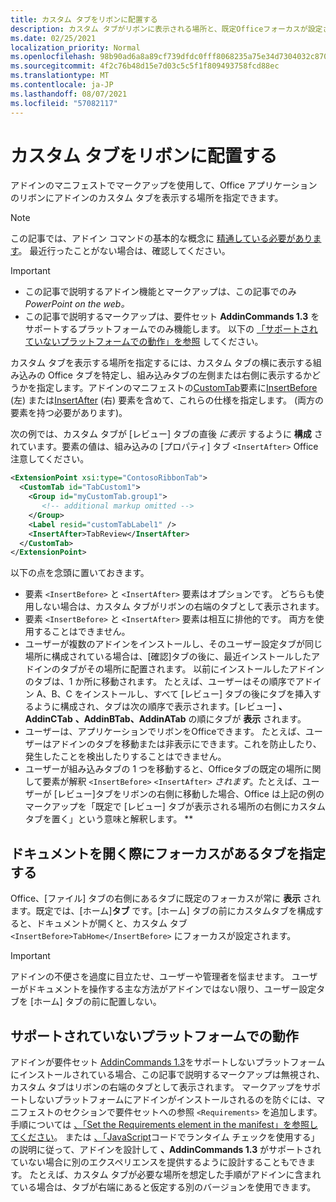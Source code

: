 ```yaml
---
title: カスタム タブをリボンに配置する
description: カスタム タブがリボンに表示される場所と、既定Officeフォーカスが設定されているかどうかを制御する方法について説明します。
ms.date: 02/25/2021
localization_priority: Normal
ms.openlocfilehash: 98b90ad6a8a89cf739dfdc0fff8068235a75e34d7304032c87011476620a483a
ms.sourcegitcommit: 4f2c76b48d15e7d03c5c5f1f809493758fcd88ec
ms.translationtype: MT
ms.contentlocale: ja-JP
ms.lasthandoff: 08/07/2021
ms.locfileid: "57082117"
---
```

# <a name="position-a-custom-tab-on-the-ribbon"></a>カスタム タブをリボンに配置する

アドインのマニフェストでマークアップを使用して、Office アプリケーションのリボンにアドインのカスタム タブを表示する場所を指定できます。

> [!NOTE]
> この記事では、アドイン コマンドの基本的な概念に [精通している必要があります](add-in-commands.md)。 最近行ったことがない場合は、確認してください。

> [!IMPORTANT]
>
> - この記事で説明するアドイン機能とマークアップは、この記事でのみ *PowerPoint on the web。*
> - この記事で説明するマークアップは、要件セット **AddinCommands 1.3** をサポートするプラットフォームでのみ機能します。 以下の [「サポートされていないプラットフォームでの動作」を参照](#behavior-on-unsupported-platforms) してください。

カスタム タブを表示する場所を指定するには、カスタム タブの横に表示する組み込みの Office タブを特定し、組み込みタブの左側または右側に表示するかどうかを指定します。アドインのマニフェストの[CustomTab](../reference/manifest/customtab.md)要素に[InsertBefore](../reference/manifest/customtab.md#insertbefore) (左) または[InsertAfter](../reference/manifest/customtab.md#insertafter) (右) 要素を含めて、これらの仕様を指定します。 (両方の要素を持つ必要があります)。

次の例では、カスタム タブが [レビュー] タブの直後 *に表示* するように **構成** されています。要素の値は、組み込みの [プロパティ] タブ `<InsertAfter>` Office注意してください。 

```xml
<ExtensionPoint xsi:type="ContosoRibbonTab">
  <CustomTab id="TabCustom1">
    <Group id="myCustomTab.group1">
       <!-- additional markup omitted -->
    </Group>
    <Label resid="customTabLabel1" />
    <InsertAfter>TabReview</InsertAfter>
  </CustomTab>
</ExtensionPoint>
```

以下の点を念頭に置いておきます。

- 要素  `<InsertBefore>` と  `<InsertAfter>` 要素はオプションです。 どちらも使用しない場合は、カスタム タブがリボンの右端のタブとして表示されます。
- 要素  `<InsertBefore>` と  `<InsertAfter>` 要素は相互に排他的です。 両方を使用することはできません。
- ユーザーが複数のアドインをインストールし、そのユーザー設定タブが同じ場所に構成されている場合は、[確認]タブの後に、最近インストールしたアドインのタブがその場所に配置されます。 以前にインストールしたアドインのタブは、1 か所に移動されます。 たとえば、ユーザーはその順序でアドイン A、B、C をインストールし、すべて [レビュー] タブの後にタブを挿入するように構成され、タブは次の順序で表示されます。[レビュー] **、AddinCTab** **、AddinBTab、AddinATab** の順にタブが **表示** されます。
- ユーザーは、アプリケーションでリボンをOfficeできます。 たとえば、ユーザーはアドインのタブを移動または非表示にできます。これを防止したり、発生したことを検出したりすることはできません。
- ユーザーが組み込みタブの 1 つを移動すると、Officeタブの既定の場所に関して要素が解釈 `<InsertBefore>` `<InsertAfter>` *されます*。たとえば、ユーザーが [レビュー]タブをリボンの右側に移動した場合、Office は上記の例のマークアップを「既定で [レビュー] タブが表示される場所の右側にカスタム タブを置く」という意味と解釈します。 **

## <a name="specifying-which-tab-has-focus-when-the-document-opens"></a>ドキュメントを開く際にフォーカスがあるタブを指定する

Office、[ファイル] タブの右側にあるタブに既定のフォーカスが常に **表示** されます。既定では、[ホーム]**タブ** です。[ホーム] タブの前にカスタムタブを構成すると、ドキュメントが開くと、カスタム タブ `<InsertBefore>TabHome</InsertBefore>` にフォーカスが設定されます。

> [!IMPORTANT]
> アドインの不便さを過度に目立たせ、ユーザーや管理者を悩ませます。 ユーザーがドキュメントを操作する主な方法がアドインではない限り、ユーザー設定タブを [ホーム] タブの前に配置しない。

## <a name="behavior-on-unsupported-platforms"></a>サポートされていないプラットフォームでの動作

アドインが要件セット [AddinCommands 1.3](../reference/requirement-sets/add-in-commands-requirement-sets.md)をサポートしないプラットフォームにインストールされている場合、この記事で説明するマークアップは無視され、カスタム タブはリボンの右端のタブとして表示されます。 マークアップをサポートしないプラットフォームにアドインがインストールされるのを防ぐには、マニフェストのセクションで要件セットへの参照 `<Requirements>` を追加します。 手順については [、「Set the Requirements element in the manifest」を参照してください](../develop/specify-office-hosts-and-api-requirements.md#set-the-requirements-element-in-the-manifest)。 または [、「JavaScript](../develop/specify-office-hosts-and-api-requirements.md#use-runtime-checks-in-your-javascript-code)コードでランタイム チェックを使用する」の説明に従って、アドインを設計して **、AddinCommands 1.3** がサポートされていない場合に別のエクスペリエンスを提供するように設計することもできます。 たとえば、カスタム タブが必要な場所を想定した手順がアドインに含まれている場合は、タブが右端にあると仮定する別のバージョンを使用できます。
